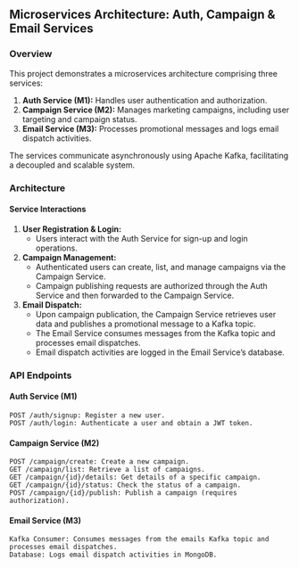 ## Microservices Architecture: Auth, Campaign & Email Services

### Overview

This project demonstrates a microservices architecture comprising three services:
1. **Auth Service (M1):** Handles user authentication and authorization.
2. **Campaign Service (M2):** Manages marketing campaigns, including user targeting and campaign status.
3.	**Email Service (M3):** Processes promotional messages and logs email dispatch activities.

The services communicate asynchronously using Apache Kafka, facilitating a decoupled and scalable system.

### Architecture

#### Service Interactions
1.	**User Registration & Login:**
	* Users interact with the Auth Service for sign-up and login operations.
2.	**Campaign Management:**
	*	Authenticated users can create, list, and manage campaigns via the Campaign Service.
	*	Campaign publishing requests are authorized through the Auth Service and then forwarded to the Campaign Service.
3.	**Email Dispatch:**
	*	Upon campaign publication, the Campaign Service retrieves user data and publishes a promotional message to a Kafka topic.
	*	The Email Service consumes messages from the Kafka topic and processes email dispatches.
    *	Email dispatch activities are logged in the Email Service’s database.

### API Endpoints

#### Auth Service (M1)
	POST /auth/signup: Register a new user.
	POST /auth/login: Authenticate a user and obtain a JWT token.

#### Campaign Service (M2)
	POST /campaign/create: Create a new campaign.
	GET /campaign/list: Retrieve a list of campaigns.
	GET /campaign/{id}/details: Get details of a specific campaign.
	GET /campaign/{id}/status: Check the status of a campaign.
	POST /campaign/{id}/publish: Publish a campaign (requires authorization).

#### Email Service (M3)
	Kafka Consumer: Consumes messages from the emails Kafka topic and processes email dispatches.
	Database: Logs email dispatch activities in MongoDB.